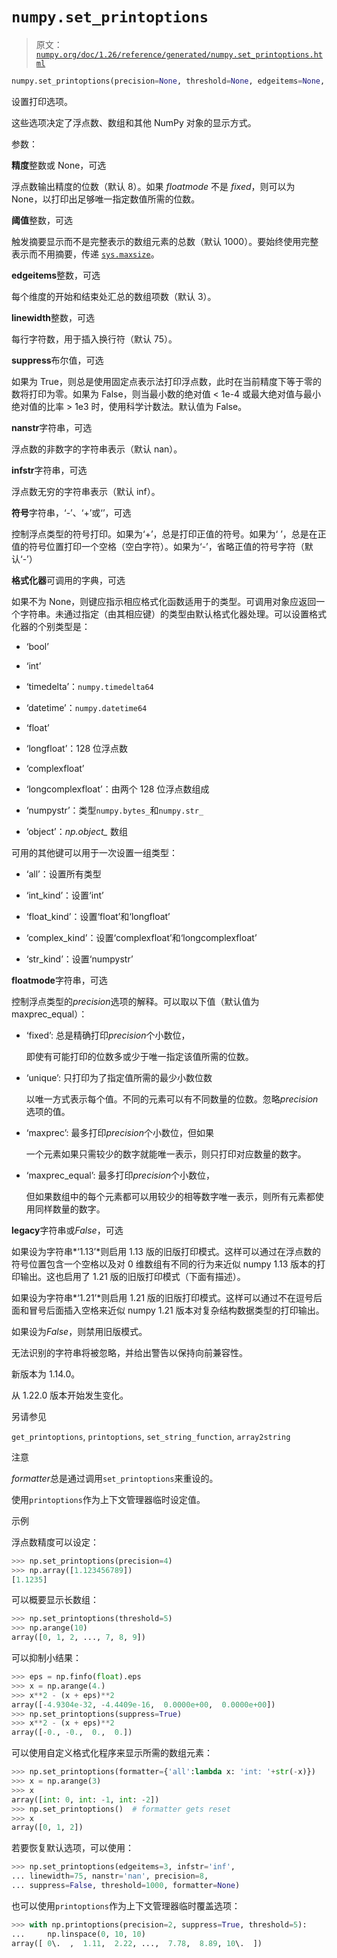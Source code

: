 # `numpy.set_printoptions`

> 原文：[`numpy.org/doc/1.26/reference/generated/numpy.set_printoptions.html`](https://numpy.org/doc/1.26/reference/generated/numpy.set_printoptions.html)

```py
numpy.set_printoptions(precision=None, threshold=None, edgeitems=None, linewidth=None, suppress=None, nanstr=None, infstr=None, formatter=None, sign=None, floatmode=None, *, legacy=None)
```

设置打印选项。

这些选项决定了浮点数、数组和其他 NumPy 对象的显示方式。

参数：

**精度**整数或 None，可选

浮点数输出精度的位数（默认 8）。如果 *floatmode* 不是 *fixed*，则可以为 None，以打印出足够唯一指定数值所需的位数。

**阈值**整数，可选

触发摘要显示而不是完整表示的数组元素的总数（默认 1000）。要始终使用完整表示而不用摘要，传递 [`sys.maxsize`](https://docs.python.org/3/library/sys.html#sys.maxsize "(in Python v3.11)")。

**edgeitems**整数，可选

每个维度的开始和结束处汇总的数组项数（默认 3）。

**linewidth**整数，可选

每行字符数，用于插入换行符（默认 75）。

**suppress**布尔值，可选

如果为 True，则总是使用固定点表示法打印浮点数，此时在当前精度下等于零的数将打印为零。如果为 False，则当最小数的绝对值 < 1e-4 或最大绝对值与最小绝对值的比率 > 1e3 时，使用科学计数法。默认值为 False。

**nanstr**字符串，可选

浮点数的非数字的字符串表示（默认 nan）。

**infstr**字符串，可选

浮点数无穷的字符串表示（默认 inf）。

**符号**字符串，‘-’、‘+’或‘’，可选

控制浮点类型的符号打印。如果为‘+’，总是打印正值的符号。如果为‘ ’，总是在正值的符号位置打印一个空格（空白字符）。如果为‘-’，省略正值的符号字符（默认‘-’）

**格式化器**可调用的字典，可选

如果不为 None，则键应指示相应格式化函数适用于的类型。可调用对象应返回一个字符串。未通过指定（由其相应键）的类型由默认格式化器处理。可以设置格式化器的个别类型是：

+   ‘bool’

+   ‘int’

+   ‘timedelta’：`numpy.timedelta64`

+   ‘datetime’：`numpy.datetime64`

+   ‘float’

+   ‘longfloat’：128 位浮点数

+   ‘complexfloat’

+   ‘longcomplexfloat’：由两个 128 位浮点数组成

+   ‘numpystr’：类型`numpy.bytes_`和`numpy.str_`

+   ‘object’：*np.object_* 数组

可用的其他键可以用于一次设置一组类型：

+   ‘all’：设置所有类型

+   ‘int_kind’：设置‘int’

+   ‘float_kind’：设置‘float’和‘longfloat’

+   ‘complex_kind’：设置‘complexfloat’和‘longcomplexfloat’

+   ‘str_kind’：设置‘numpystr’

**floatmode**字符串，可选

控制浮点类型的*precision*选项的解释。可以取以下值（默认值为 maxprec_equal）：

+   ‘fixed’: 总是精确打印*precision*个小数位，

    即使有可能打印的位数多或少于唯一指定该值所需的位数。

+   ‘unique’: 只打印为了指定值所需的最少小数位数

    以唯一方式表示每个值。不同的元素可以有不同数量的位数。忽略*precision*选项的值。

+   ‘maxprec’: 最多打印*precision*个小数位，但如果

    一个元素如果只需较少的数字就能唯一表示，则只打印对应数量的数字。

+   ‘maxprec_equal’: 最多打印*precision*个小数位，

    但如果数组中的每个元素都可以用较少的相等数字唯一表示，则所有元素都使用同样数量的数字。

**legacy**字符串或*False*，可选

如果设为字符串*‘1.13’*则启用 1.13 版的旧版打印模式。这样可以通过在浮点数的符号位置包含一个空格以及对 0 维数组有不同的行为来近似 numpy 1.13 版本的打印输出。这也启用了 1.21 版的旧版打印模式（下面有描述）。

如果设为字符串*‘1.21’*则启用 1.21 版的旧版打印模式。这样可以通过不在逗号后面和冒号后面插入空格来近似 numpy 1.21 版本对复杂结构数据类型的打印输出。

如果设为*False*，则禁用旧版模式。

无法识别的字符串将被忽略，并给出警告以保持向前兼容性。

新版本为 1.14.0。

从 1.22.0 版本开始发生变化。

另请参见

`get_printoptions`, `printoptions`, `set_string_function`, `array2string`

注意

*formatter*总是通过调用`set_printoptions`来重设的。

使用`printoptions`作为上下文管理器临时设定值。

示例

浮点数精度可以设定：

```py
>>> np.set_printoptions(precision=4)
>>> np.array([1.123456789])
[1.1235] 
```

可以概要显示长数组：

```py
>>> np.set_printoptions(threshold=5)
>>> np.arange(10)
array([0, 1, 2, ..., 7, 8, 9]) 
```

可以抑制小结果：

```py
>>> eps = np.finfo(float).eps
>>> x = np.arange(4.)
>>> x**2 - (x + eps)**2
array([-4.9304e-32, -4.4409e-16,  0.0000e+00,  0.0000e+00])
>>> np.set_printoptions(suppress=True)
>>> x**2 - (x + eps)**2
array([-0., -0.,  0.,  0.]) 
```

可以使用自定义格式化程序来显示所需的数组元素：

```py
>>> np.set_printoptions(formatter={'all':lambda x: 'int: '+str(-x)})
>>> x = np.arange(3)
>>> x
array([int: 0, int: -1, int: -2])
>>> np.set_printoptions()  # formatter gets reset
>>> x
array([0, 1, 2]) 
```

若要恢复默认选项，可以使用：

```py
>>> np.set_printoptions(edgeitems=3, infstr='inf',
... linewidth=75, nanstr='nan', precision=8,
... suppress=False, threshold=1000, formatter=None) 
```

也可以使用`printoptions`作为上下文管理器临时覆盖选项：

```py
>>> with np.printoptions(precision=2, suppress=True, threshold=5):
...     np.linspace(0, 10, 10)
array([ 0\.  ,  1.11,  2.22, ...,  7.78,  8.89, 10\.  ]) 
```
